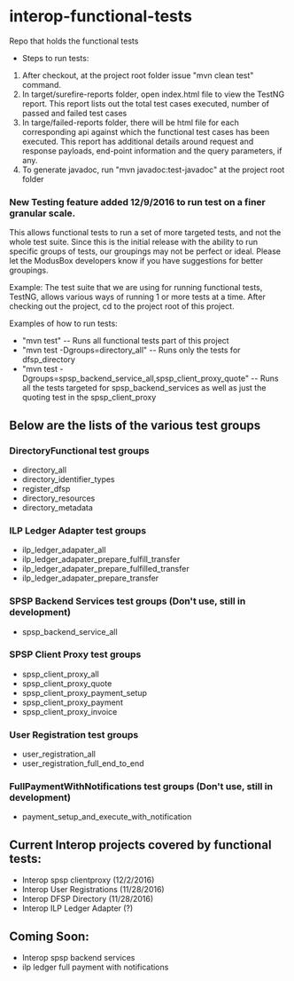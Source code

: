 # interop-functional-tests
Repo that holds the functional tests


- Steps to run tests:
1. After checkout, at the project root folder issue "mvn clean test" command.
2. In target/surefire-reports folder, open index.html file to view the TestNG report. This report lists out the total test cases executed, number of passed and failed test cases
3. In targe/failed-reports folder, there will be html file for each corresponding api against which the functional test cases has been executed. This report has additional details around request and response payloads, end-point information and the query parameters, if any.
4. To generate javadoc, run "mvn javadoc:test-javadoc" at the project root folder

### New Testing feature added 12/9/2016 to run test on a finer granular scale.  
This allows functional tests to run a set of more targeted tests, and not the whole test suite.
Since this is the initial release with the ability to run specific groups of tests,
our groupings may not be perfect or ideal.  Please let the ModusBox developers know
if you have suggestions for better groupings.



Example:
  The test suite that we are using for running functional tests, TestNG, allows various ways of running 1 or more tests at a time.
  After checking out the project, cd to the project root of this project.
  
  Examples of how to run tests:
  
  - "mvn test" -- Runs all functional tests part of this project
  - "mvn test -Dgroups=directory_all" -- Runs only the tests for dfsp_directory
  - "mvn test -Dgroups=spsp_backend_service_all,spsp_client_proxy_quote" -- Runs all the tests targeted for spsp_backend_services as well as just the quoting test in the spsp_client_proxy
  

## Below are the lists of the various test groups
  
### DirectoryFunctional test groups
* directory_all
* directory_identifier_types
* register_dfsp
* directory_resources
* directory_metadata

### ILP Ledger Adapter test groups
* ilp_ledger_adapater_all
* ilp_ledger_adapater_prepare_fulfill_transfer
* ilp_ledger_adapater_prepare_fulfilled_transfer
* ilp_ledger_adapater_prepare_transfer

### SPSP Backend Services test groups (Don't use, still in development)
* spsp_backend_service_all

### SPSP Client Proxy test groups
* spsp_client_proxy_all
* spsp_client_proxy_quote
* spsp_client_proxy_payment_setup
* spsp_client_proxy_payment
* spsp_client_proxy_invoice

### User Registration test groups
* user_registration_all
* user_registration_full_end_to_end

### FullPaymentWithNotifications test groups  (Don't use, still in development)
* payment_setup_and_execute_with_notification



## Current Interop projects covered by functional tests:
  - Interop spsp clientproxy   (12/2/2016)
  - Interop User Registrations (11/28/2016)
  - Interop DFSP Directory     (11/28/2016)
  - Interop ILP Ledger Adapter (?)
  
## Coming Soon:
  - Interop spsp backend services
  - ilp ledger full payment with notifications
